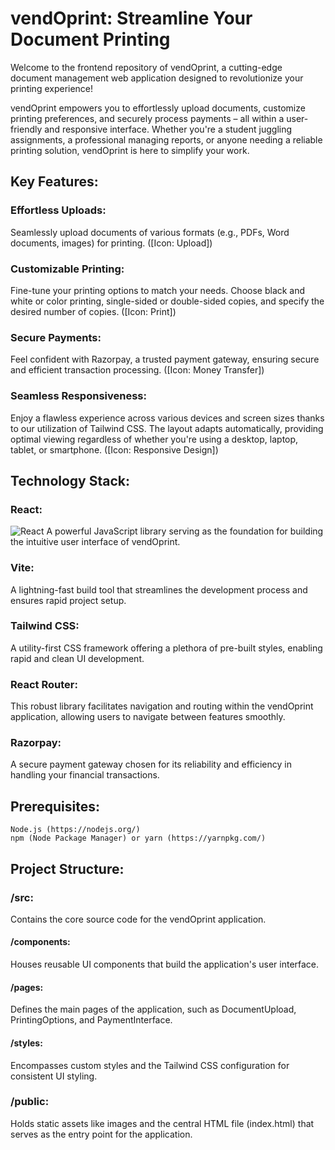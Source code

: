  
# vendOprint: Streamline Your Document Printing


Welcome to the frontend repository of vendOprint, a cutting-edge document management web application designed to revolutionize your printing experience!

vendOprint empowers you to effortlessly upload documents, customize printing preferences, and securely process payments – all within a user-friendly and responsive interface. Whether you're a student juggling assignments, a professional managing reports, or anyone needing a reliable printing solution, vendOprint is here to simplify your work.

## Key Features:

### Effortless Uploads:
 Seamlessly upload documents of various formats (e.g., PDFs, Word documents, images) for printing. ([Icon: Upload])

### Customizable Printing: 
Fine-tune your printing options to match your needs. Choose black and white or color printing, single-sided or double-sided copies, and specify the desired number of copies. ([Icon: Print])

### Secure Payments: 
Feel confident with Razorpay, a trusted payment gateway, ensuring secure and efficient transaction processing. ([Icon: Money Transfer])

### Seamless Responsiveness: 
Enjoy a flawless experience across various devices and screen sizes thanks to our utilization of Tailwind CSS. The layout adapts automatically, providing optimal viewing regardless of whether you're using a desktop, laptop, tablet, or smartphone. ([Icon: Responsive Design])

## Technology Stack:

### React:
![React](https://skillicons.dev/icons?i=react)
A powerful JavaScript library serving as the foundation for building the intuitive user interface of vendOprint.

### Vite: 
A lightning-fast build tool that streamlines the development process and ensures rapid project setup.

### Tailwind CSS: 
A utility-first CSS framework offering a plethora of pre-built styles, enabling rapid and clean UI development.

### React Router: 
This robust library facilitates navigation and routing within the vendOprint application, allowing users to navigate between features smoothly.

### Razorpay: 
A secure payment gateway chosen for its reliability and efficiency in handling your financial transactions.

## Prerequisites:

```console
Node.js (https://nodejs.org/)
npm (Node Package Manager) or yarn (https://yarnpkg.com/)
```

## Project Structure:

### /src: 
Contains the core source code for the vendOprint application.

#### /components: 
Houses reusable UI components that build the application's user interface.

#### /pages: 
Defines the main pages of the application, such as DocumentUpload, PrintingOptions, and PaymentInterface.

#### /styles: 
Encompasses custom styles and the Tailwind CSS configuration for consistent UI styling.

### /public: 
Holds static assets like images and the central HTML file (index.html) that serves as the entry point for the application.
